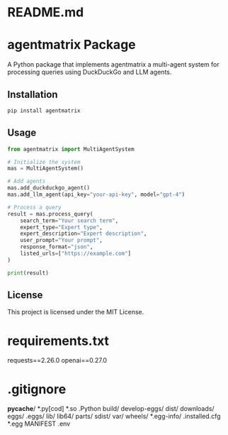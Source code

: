 # README.md
# agentmatrix Package

A Python package that implements agentmatrix a multi-agent system for processing queries using DuckDuckGo and LLM agents.

## Installation

```bash
pip install agentmatrix
```

## Usage

```python
from agentmatrix import MultiAgentSystem

# Initialize the system
mas = MultiAgentSystem()

# Add agents
mas.add_duckduckgo_agent()
mas.add_llm_agent(api_key="your-api-key", model="gpt-4")

# Process a query
result = mas.process_query(
    search_term="Your search term",
    expert_type="Expert type",
    expert_description="Expert description",
    user_prompt="Your prompt",
    response_format="json",
    listed_urls=["https://example.com"]
)

print(result)
```

## License

This project is licensed under the MIT License.

# requirements.txt
requests==2.26.0
openai==0.27.0

# .gitignore
__pycache__/
*.py[cod]
*.so
.Python
build/
develop-eggs/
dist/
downloads/
eggs/
.eggs/
lib/
lib64/
parts/
sdist/
var/
wheels/
*.egg-info/
.installed.cfg
*.egg
MANIFEST
.env
